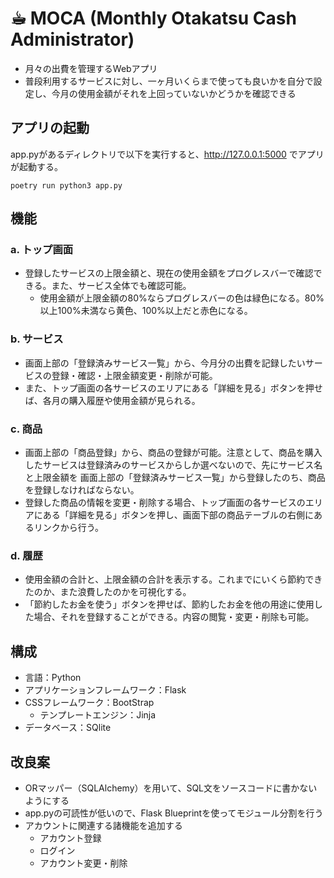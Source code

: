 # ☕︎ MOCA (Monthly Otakatsu Cash Administrator)
* 月々の出費を管理するWebアプリ
* 普段利用するサービスに対し、一ヶ月いくらまで使っても良いかを自分で設定し、今月の使用金額がそれを上回っていないかどうかを確認できる

## アプリの起動
app.pyがあるディレクトリで以下を実行すると、http://127.0.0.1:5000 でアプリが起動する。
```
poetry run python3 app.py
```

## 機能
### a. トップ画面
* 登録したサービスの上限金額と、現在の使用金額をプログレスバーで確認できる。また、サービス全体でも確認可能。
    * 使用金額が上限金額の80%ならプログレスバーの色は緑色になる。80%以上100%未満なら黄色、100%以上だと赤色になる。

### b. サービス
* 画面上部の「登録済みサービス一覧」から、今月分の出費を記録したいサービスの登録・確認・上限金額変更・削除が可能。
* また、トップ画面の各サービスのエリアにある「詳細を見る」ボタンを押せば、各月の購入履歴や使用金額が見られる。

### c. 商品
* 画面上部の「商品登録」から、商品の登録が可能。注意として、商品を購入したサービスは登録済みのサービスからしか選べないので、先にサービス名と上限金額を 画面上部の「登録済みサービス一覧」から登録したのち、商品を登録しなければならない。
* 登録した商品の情報を変更・削除する場合、トップ画面の各サービスのエリアにある「詳細を見る」ボタンを押し、画面下部の商品テーブルの右側にあるリンクから行う。

### d. 履歴
* 使用金額の合計と、上限金額の合計を表示する。これまでにいくら節約できたのか、また浪費したのかを可視化する。
* 「節約したお金を使う」ボタンを押せば、節約したお金を他の用途に使用した場合、それを登録することができる。内容の閲覧・変更・削除も可能。

## 構成
* 言語：Python
* アプリケーションフレームワーク：Flask
* CSSフレームワーク：BootStrap
    * テンプレートエンジン：Jinja
* データベース：SQlite


## 改良案
* ORマッパー（SQLAlchemy）を用いて、SQL文をソースコードに書かないようにする
* app.pyの可読性が低いので、Flask Blueprintを使ってモジュール分割を行う
* アカウントに関連する諸機能を追加する
    * アカウント登録
    * ログイン
    * アカウント変更・削除
